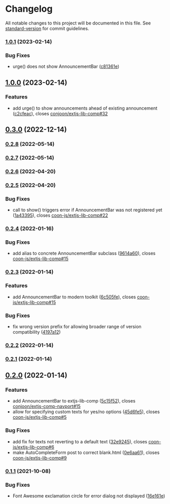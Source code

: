 # Changelog

All notable changes to this project will be documented in this file. See [standard-version](https://github.com/conventional-changelog/standard-version) for commit guidelines.

### [1.0.1](https://github.com/coon-js/extjs-lib-comp/compare/v1.0.0...v1.0.1) (2023-02-14)


### Bug Fixes

* urge() does not show AnnouncementBar ([c81361e](https://github.com/coon-js/extjs-lib-comp/commit/c81361e151bb44fcb5072913723bb9880bdcbbe3))

## [1.0.0](https://github.com/coon-js/extjs-lib-comp/compare/v0.3.0...v1.0.0) (2023-02-14)


### Features

* add urge() to show announcements ahead of existing announcement ([c2cfeac](https://github.com/coon-js/extjs-lib-comp/commit/c2cfeac3356c5c771e17c204f136d27c3ca6b8d3)), closes [conjoon/extjs-lib-comp#32](https://github.com/conjoon/extjs-lib-comp/issues/32)

## [0.3.0](https://github.com/coon-js/extjs-lib-comp/compare/v0.2.8...v0.3.0) (2022-12-14)

### [0.2.8](https://github.com/coon-js/extjs-lib-comp/compare/v0.2.7...v0.2.8) (2022-05-14)

### [0.2.7](https://github.com/coon-js/extjs-lib-comp/compare/v0.2.6...v0.2.7) (2022-05-14)

### [0.2.6](https://github.com/coon-js/extjs-lib-comp/compare/v0.2.5...v0.2.6) (2022-04-20)

### [0.2.5](https://github.com/coon-js/extjs-lib-comp/compare/v0.2.4...v0.2.5) (2022-04-20)


### Bug Fixes

* call to show() triggers error if AnnouncementBar was not registered yet ([1a43395](https://github.com/coon-js/extjs-lib-comp/commit/1a43395ab8908b3fc214ff11b89961cb0a4968e3)), closes [coon-js/extjs-lib-comp#22](https://github.com/coon-js/extjs-lib-comp/issues/22)

### [0.2.4](https://github.com/coon-js/extjs-lib-comp/compare/v0.2.3...v0.2.4) (2022-01-16)


### Bug Fixes

* add alias to concrete AnnouncementBar subclass ([9614a60](https://github.com/coon-js/extjs-lib-comp/commit/9614a601c0e41b2521b0ad07248f073433bb78a6)), closes [coon-js/extjs-lib-comp#15](https://github.com/coon-js/extjs-lib-comp/issues/15)

### [0.2.3](https://github.com/coon-js/extjs-lib-comp/compare/v0.2.2...v0.2.3) (2022-01-14)


### Features

* add AnnouncementBar to modern toolkit ([6c505fe](https://github.com/coon-js/extjs-lib-comp/commit/6c505fe25cd021a3a52a778d531867144d463144)), closes [coon-js/extjs-lib-comp#15](https://github.com/coon-js/extjs-lib-comp/issues/15)


### Bug Fixes

* fix wrong version prefix for allowing broader range of version compatibility ([4197a12](https://github.com/coon-js/extjs-lib-comp/commit/4197a124c7412cff6ef3f937935f90bf663adae2))

### [0.2.2](https://github.com/coon-js/extjs-lib-comp/compare/v0.2.1...v0.2.2) (2022-01-14)

### [0.2.1](https://github.com/coon-js/extjs-lib-comp/compare/v0.2.0...v0.2.1) (2022-01-14)

## [0.2.0](https://github.com/coon-js/extjs-lib-comp/compare/v0.1.1...v0.2.0) (2022-01-14)


### Features

* add AnnouncementBar to extjs-lib-comp ([5c15f52](https://github.com/coon-js/extjs-lib-comp/commit/5c15f523be7a1dcee8751f2ad570ed0aa04f56fd)), closes [conjoon/extjs-comp-navport#15](https://github.com/conjoon/extjs-comp-navport/issues/15)
* allow for specifying custom texts for yes/no options ([45d6fe5](https://github.com/coon-js/extjs-lib-comp/commit/45d6fe50f1ac9244f9a7da31473e8769e37b3085)), closes [coon-js/extjs-lib-comp#5](https://github.com/coon-js/extjs-lib-comp/issues/5)


### Bug Fixes

* add fix for texts not reverting to a default text ([32e9245](https://github.com/coon-js/extjs-lib-comp/commit/32e924599129a0b7bde92b3e1755ba1272fddb09)), closes [coon-js/extjs-lib-comp#6](https://github.com/coon-js/extjs-lib-comp/issues/6)
* make AutoCompleteForm post to correct blank.html ([0e6aa61](https://github.com/coon-js/extjs-lib-comp/commit/0e6aa6174e53dbcf4b344084ee584966e9cb28c5)), closes [coon-js/extjs-lib-comp#9](https://github.com/coon-js/extjs-lib-comp/issues/9)

### [0.1.1](https://github.com/coon-js/extjs-lib-comp/compare/v0.1.0...v0.1.1) (2021-10-08)


### Bug Fixes

* Font Awesome exclamation circle for error dialog not displayed ([16e161e](https://github.com/coon-js/extjs-lib-comp/commit/16e161eb61bf453e1216b179b6580edd263a1ac5))
